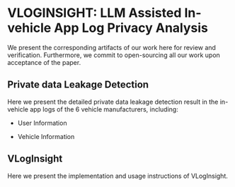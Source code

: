 # VLOGINSIGHT: LLM Assisted In-vehicle App Log Privacy Analysis

We present the corresponding artifacts of our work here for review and verification. Furthermore, we commit to open-sourcing all our work upon acceptance of the paper.

## Private data Leakage Detection

Here we present the detailed private data leakage detection result in the in-vehicle app logs of the 6 vehicle manufacturers, including:

* User Information

* Vehicle Information

## VLogInsight

Here we present the implementation and usage instructions of VLogInsight.
